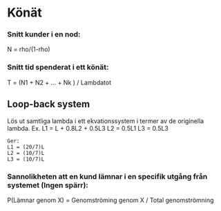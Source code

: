 # Könät
### Snitt kunder i en nod:
N = rho/(1-rho)

### Snitt tid spenderat i ett könät:
T = (N1 + N2 + ... + Nk ) / Lambdatot


## Loop-back system

Lös ut samtliga lambda i  ett ekvationssystem i termer av de originella lambda. 
	Ex.
	L1 = L + 0.8L2 + 0.5L3
	L2 = 0.5L1
	L3 = 0.5L3
	
	Ger:
	L1 = (20/7)L
	L2 = (10/7)L
	L3 = (10/7)L

### Sannolikheten att en kund lämnar i en specifik utgång från systemet (Ingen spärr):
P(Lämnar genom X) = Genomströming genom X / Total genomströmning



